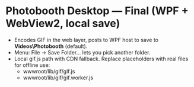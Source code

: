 # Photobooth Desktop — Final (WPF + WebView2, local save)

- Encodes GIF in the web layer, posts to WPF host to save to **Videos\Photobooth** (default).
- Menu: File → Save Folder… lets you pick another folder.
- Local gif.js path with CDN fallback. Replace placeholders with real files for offline use:
  - wwwroot/lib/gif/gif.js
  - wwwroot/lib/gif/gif.worker.js
